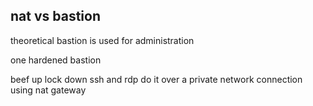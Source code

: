 nat vs bastion 
------------------------------

theoretical 
bastion is used for administration 

one hardened bastion 

beef up 
lock down ssh
and rdp 
do it over a private network connection
using nat gateway 


